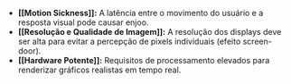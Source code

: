 - **[[Motion Sickness]]:** A latência entre o movimento do usuário e a resposta visual pode causar enjoo.
- **[[Resolução e Qualidade de Imagem]]:** A resolução dos displays deve ser alta para evitar a percepção de pixels individuais (efeito screen-door).
- **[[Hardware Potente]]:** Requisitos de processamento elevados para renderizar gráficos realistas em tempo real.